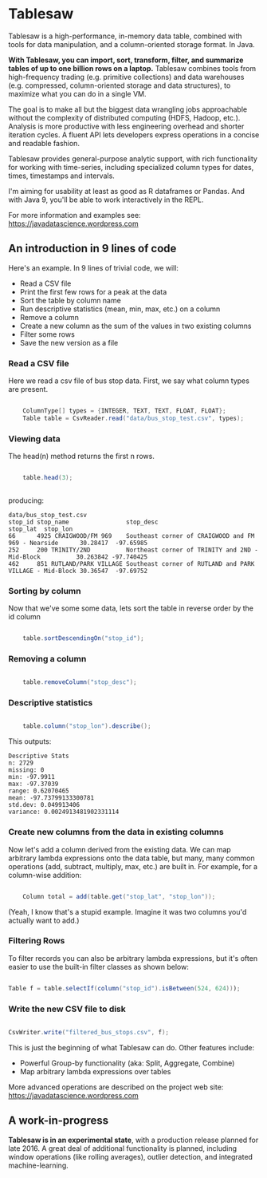 Tablesaw
=======
   
Tablesaw is a high-performance, in-memory data table, combined with tools for data manipulation, 
and a column-oriented storage format. In Java.

__With Tablesaw, you can import, sort, transform, filter, and summarize tables of up to one billion rows on a laptop.__ 
Tablesaw combines tools from high-frequency trading (e.g. primitive collections) and 
data warehouses (e.g. compressed, column-oriented storage and data structures), to maximize what you can do in a single VM.

The goal is to make all but the biggest data wrangling jobs approachable without the complexity of distributed computing (HDFS, Hadoop, etc.). 
Analysis is more productive with less engineering overhead and shorter iteration cycles. A fluent API lets developers express operations in a concise and readable fashion. 

Tablesaw provides general-purpose analytic support, with rich functionality for working with time-series, 
including specialized column types for dates, times, timestamps and intervals. 

I'm aiming for usability at least as good as R dataframes or Pandas. And with Java 9, you'll be able to work interactively in the REPL. 

For more information and examples see: https://javadatascience.wordpress.com

## An introduction in 9 lines of code

Here's an example. In 9 lines of trivial code, we will:

* Read a CSV file
* Print the first few rows for a peak at the data
* Sort the table by column name
* Run descriptive statistics (mean, min, max, etc.) on a column
* Remove a column
* Create a new column as the sum of the values in two existing columns
* Filter some rows
* Save the new version as a file

### Read a CSV file
Here we read a csv file of bus stop data. First, we say what column types are present.

```java

    ColumnType[] types = {INTEGER, TEXT, TEXT, FLOAT, FLOAT};
    Table table = CsvReader.read("data/bus_stop_test.csv", types);

```

### Viewing data
The head(n) method returns the first n rows.

```java

    table.head(3);
    
```

producing:

    data/bus_stop_test.csv
    stop_id stop_name                stop_desc                                                stop_lat  stop_lon   
    66      4925 CRAIGWOOD/FM 969    Southeast corner of CRAIGWOOD and FM 969 - Nearside      30.28417  -97.65985  
    252     200 TRINITY/2ND          Northeast corner of TRINITY and 2ND - Mid-Block          30.263842 -97.740425 
    462     851 RUTLAND/PARK VILLAGE Southeast corner of RUTLAND and PARK VILLAGE - Mid-Block 30.36547  -97.69752  

### Sorting by column
Now that we've some some data, lets sort the table in reverse order by the id column

```java

    table.sortDescendingOn("stop_id");
```

### Removing a column

```java

    table.removeColumn("stop_desc");
```    
### Descriptive statistics

```java

    table.column("stop_lon").describe();
```

This outputs:

    Descriptive Stats 
    n: 2729
    missing: 0
    min: -97.9911
    max: -97.37039
    range: 0.62070465
    mean: -97.73799133300781
    std.dev: 0.049913406
    variance: 0.0024913481902331114

### Create new columns from the data in existing columns

Now let's add a column derived from the existing data. We can map arbitrary lambda expressions
onto the data table, but many, many common operations (add, subtract, multiply, max, etc.) are built in. For example, 
for a column-wise addition:

```java

    Column total = add(table.get("stop_lat", "stop_lon"));
```

(Yeah, I know that's a stupid example. Imagine it was two columns you'd actually want to add.)

### Filtering Rows

To filter records you can also be arbitrary lambda expressions, but it's often easier to use the built-in filter classes as shown below:

```java

Table f = table.selectIf(column("stop_id").isBetween(524, 624)));
```

### Write the new CSV file to disk

```java

CsvWriter.write("filtered_bus_stops.csv", f);
```

This is just the beginning of what Tablesaw can do. Other features include:

* Powerful Group-by functionality (aka: Split, Aggregate, Combine) 
* Map arbitrary lambda expressions over tables

More advanced operations are described on the project web site:
 https://javadatascience.wordpress.com
 
## A work-in-progress
__Tablesaw is in an experimental state__, with a production release planned for late 2016. 
A great deal of additional functionality is planned, including window operations (like rolling averages), 
 outlier detection, and integrated machine-learning.